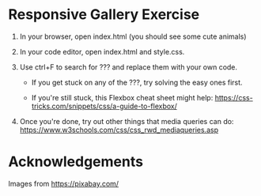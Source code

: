 # Responsive Gallery Exercise

1. In your browser, open index.html (you should see some cute animals)

2. In your code editor, open index.html and style.css.

3. Use ctrl+F to search for ??? and replace them with your own code.

   - If you get stuck on any of the ???, try solving the easy ones first.

   - If you're still stuck, this Flexbox cheat sheet might help:
     https://css-tricks.com/snippets/css/a-guide-to-flexbox/

4. Once you're done, try out other things that media queries can do:
   https://www.w3schools.com/css/css_rwd_mediaqueries.asp

# Acknowledgements

Images from https://pixabay.com/
